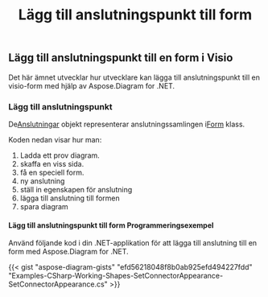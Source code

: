 ﻿---
title: Lägg till anslutningspunkt till form
type: docs
weight: 70
url: /sv/net/add-connection-point-to-shape/
description: Det här avsnittet förklarar hur du lägger till anslutningspunkt till en visio-form med Aspose.Diagram.
---
## **Lägg till anslutningspunkt till en form i Visio**
Det här ämnet utvecklar hur utvecklare kan lägga till anslutningspunkt till en visio-form med hjälp av Aspose.Diagram for .NET.
### **Lägg till anslutningspunkt**
 De[Anslutningar](https://reference.aspose.com/diagram/net/aspose.diagram/shape/properties/connections) objekt representerar anslutningssamlingen i[Form](http://www.aspose.com/api/net/diagram/aspose.diagram/shape) klass.

Koden nedan visar hur man:

1. Ladda ett prov diagram.
1. skaffa en viss sida.
1. få en speciell form.
1. ny anslutning
1.  ställ in egenskapen för anslutning
1. lägga till anslutning till formen
1. spara diagram
#### **Lägg till anslutningspunkt till form Programmeringsexempel**
Använd följande kod i din .NET-applikation för att lägga till anslutning till en form med Aspose.Diagram for .NET.

{{< gist "aspose-diagram-gists" "efd56218048f8b0ab925efd494227fdd" "Examples-CSharp-Working-Shapes-SetConnectorAppearance-SetConnectorAppearance.cs" >}}
